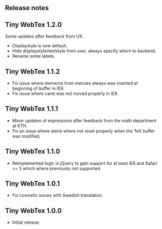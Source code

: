 Release notes
-------------

## Tiny WebTex 1.2.0

Some updates after feedback from UX.

* Displaystyle is now default.
* Hide displaystyle/textstyle from user, always specify which to backend.
* Rename some labels.

## Tiny WebTex 1.1.2

* Fix issue where elements from menues always was inserted at beginning
  of buffer in IE9.
* Fix issue where caret was not moved properly in IE9.

## Tiny WebTex 1.1.1

* Minor updates of expressions after feedback from the math 
  department at KTH.
* Fix an issue where alerts where not reset properly when the
  TeX buffer was modified.

## Tiny WebTex 1.1.0

* Reimplemented logic in jQuery to gain support for
  at least IE8 and Safari <= 5 which where previously
  not supported.

## Tiny WebTex 1.0.1

* Fix cosmetic issues with Swedish translation.

## Tiny WebTex 1.0.0

* Initial release.
